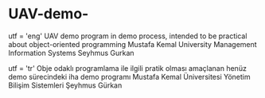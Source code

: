 # UAV-demo-
utf = 'eng'
UAV demo program in demo process, intended to be practical about object-oriented programming
Mustafa Kemal University Management Information Systems Seyhmus Gurkan

utf = 'tr'
Obje odaklı programlama ile ilgili pratik olması amaçlanan henüz demo sürecindeki iha demo programı 
Mustafa Kemal Üniversitesi Yönetim Bilişim Sistemleri Şeyhmus Gürkan
